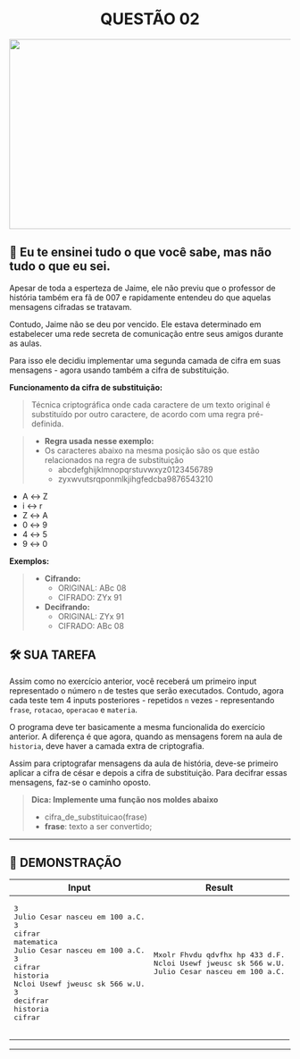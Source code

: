 <div align="center">
  <h1>QUESTÃO 02</h1>
    <img src="../../assets/pai-mei.gif" align="center" style="width: 600px; height: 340px;" />
  </p>
</div>

## 📝 Eu te ensinei tudo o que você sabe, mas não tudo o que eu sei.

Apesar de toda a esperteza de Jaime, ele não previu que o professor de história também era fã de 007 e rapidamente entendeu do que aquelas mensagens cifradas se tratavam.

Contudo, Jaime não se deu por vencido. Ele estava determinado em estabelecer uma rede secreta de comunicação entre seus amigos durante as aulas.

Para isso ele decidiu implementar uma segunda camada de cifra em suas mensagens - agora usando também a cifra de substituição.

**Funcionamento da cifra de substituição:**

>Técnica criptográfica onde cada caractere de um texto original é substituído por outro caractere, de acordo com uma regra pré-definida. 

>- **Regra usada nesse exemplo:**
>- Os caracteres abaixo na mesma posição são os que estão relacionados na regra de substituição
>   - abcdefghijklmnopqrstuvwxyz0123456789
>   - zyxwvutsrqponmlkjihgfedcba9876543210
- A ↔ Z
- i ↔ r
- Z ↔ A
- 0 ↔ 9
- 4 ↔ 5
- 9 ↔ 0

**Exemplos:**

>- **Cifrando:**
>   - ORIGINAL: ABc 08
>   - CIFRADO: ZYx 91
>- **Decifrando:**
>   - ORIGINAL: ZYx 91
>   - CIFRADO: ABc 08

## 🛠️ SUA TAREFA

Assim como no exercício anterior, você receberá um primeiro input representado o número `n` de testes que serão executados. Contudo, agora cada teste tem 4 inputs posteriores - repetidos `n` vezes - representando `frase`, `rotacao`, `operacao` e `materia`.

O programa deve ter basicamente a mesma funcionalida do exercício anterior. A diferença é que agora, quando as mensagens forem na aula de `historia`, deve haver a camada extra de criptografia.

Assim para criptografar mensagens da aula de história, deve-se primeiro aplicar a cifra de césar e depois a cifra de substituição. Para decifrar essas mensagens, faz-se o caminho oposto.

>**Dica: Implemente uma função nos moldes abaixo**
>- cifra_de_substituicao(frase)
>  - **frase**: texto a ser convertido;

---

## 👀 DEMONSTRAÇÃO

<table>

<thead>
    <tr>
        <th>Input</th>
        <th>Result</th>
    </tr>
</thead>

<tbody>
    <!-- Primeiro Teste -->
    <tr>
        <!-- Inputs -->
        <td><pre>3
Julio Cesar nasceu em 100 a.C.
3
cifrar
matematica
Julio Cesar nasceu em 100 a.C.
3
cifrar
historia
Ncloi Usewf jweusc sk 566 w.U.
3
decifrar
historia
cifrar
        </pre></td>
        <!-- Outputs -->
        <td><pre>Mxolr Fhvdu qdvfhx hp 433 d.F.
Ncloi Usewf jweusc sk 566 w.U.
Julio Cesar nasceu em 100 a.C.
        </pre></td>
    </tr>
</tbody>

</table>

---